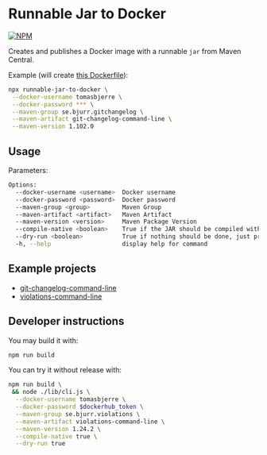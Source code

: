# Runnable Jar to Docker

[![NPM](https://img.shields.io/npm/v/runnable-jar-to-docker.svg?style=flat-square)](https://www.npmjs.com/package/runnable-jar-to-docker)

Creates and publishes a Docker image with a runnable `jar` from Maven Central.

Example (will create [this Dockerfile](https://hub.docker.com/r/tomasbjerre/git-changelog-command-line)):

```bash
npx runnable-jar-to-docker \
 --docker-username tomasbjerre \
 --docker-password *** \
 --maven-group se.bjurr.gitchangelog \
 --maven-artifact git-changelog-command-line \
 --maven-version 1.102.0
```

## Usage

Parameters:

```bash
Options:
  --docker-username <username>  Docker username
  --docker-password <password>  Docker password
  --maven-group <group>         Maven Group
  --maven-artifact <artifact>   Maven Artifact
  --maven-version <version>     Maven Package Version
  --compile-native <boolean>    True if the JAR should be compiled with GraalVM to native binary (default: false)
  --dry-run <boolean>           True if nothing should be done, just printed (default: false)
  -h, --help                    display help for command
```

## Example projects

- [git-changelog-command-line](https://hub.docker.com/r/tomasbjerre/git-changelog-command-line)
- [violations-command-line](https://hub.docker.com/r/tomasbjerre/violations-command-line)

## Developer instructions

You may build it with:

```bash
npm run build
```

You can try it without release with:

```bash
npm run build \
 && node ./lib/cli.js \
  --docker-username tomasbjerre \
  --docker-password $dockerhub_token \
  --maven-group se.bjurr.violations \
  --maven-artifact violations-command-line \
  --maven-version 1.24.2 \
  --compile-native true \
  --dry-run true
```
